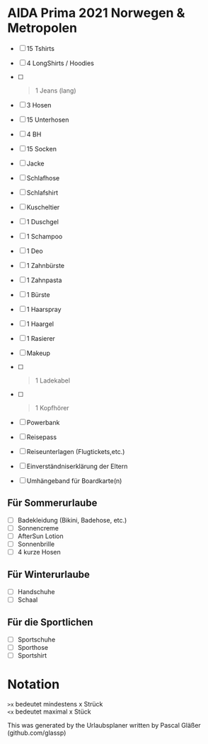 # AIDA Prima 2021 Norwegen & Metropolen  

 - [ ]  15 Tshirts  
 - [ ]   4 LongShirts / Hoodies  
 - [ ] >1 Jeans (lang)  
 - [ ]   3 Hosen  
 - [ ]  15 Unterhosen  
 - [ ]   4 BH  
 - [ ]  15 Socken  
 - [ ] Jacke  

 - [ ] Schlafhose  
 - [ ] Schlafshirt  
 - [ ] Kuscheltier  

 - [ ] 1 Duschgel  
 - [ ] 1 Schampoo  
 - [ ] 1 Deo  
 - [ ] 1 Zahnbürste  
 - [ ] 1 Zahnpasta  
 - [ ] 1 Bürste  
 - [ ] 1 Haarspray  
 - [ ] 1 Haargel  
 - [ ] 1 Rasierer  
 - [ ] Makeup  

 - [ ] >1 Ladekabel  
 - [ ] >1 Kopfhörer  
 - [ ] Powerbank  

 - [ ] Reisepass  
 - [ ] Reiseunterlagen (Flugtickets,etc.)  
 - [ ] Einverständniserklärung der Eltern  
 - [ ] Umhängeband für Boardkarte(n)  

## Für Sommerurlaube  

 - [ ] Badekleidung (Bikini, Badehose, etc.)  
 - [ ] Sonnencreme  
 - [ ] AfterSun Lotion  
 - [ ] Sonnenbrille  
 - [ ]   4 kurze Hosen  

## Für Winterurlaube  

 - [ ] Handschuhe  
 - [ ] Schaal  

## Für die Sportlichen 

 - [ ] Sportschuhe  
 - [ ] Sporthose  
 - [ ] Sportshirt 

# Notation  

`>x` bedeutet mindestens x Strück  
`<x` bedeutet maximal x Stück  

This was generated by the Urlaubsplaner written by Pascal Gläßer (github.com/glassp)  